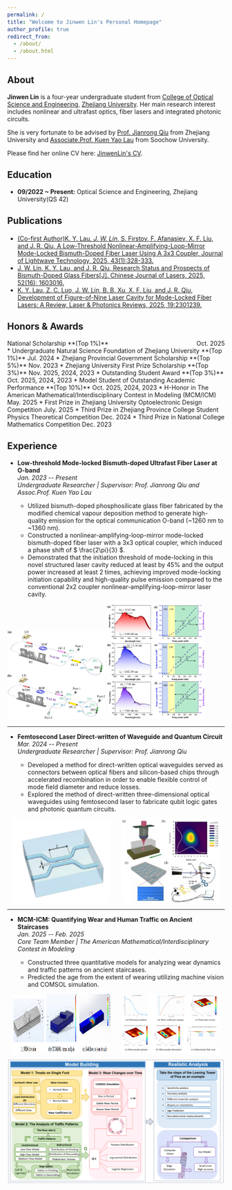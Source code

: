 ```yaml
---
permalink: /
title: "Welcome to Jinwen Lin's Personal Homepage"
author_profile: true
redirect_from: 
  - /about/
  - /about.html
---
```


About
------
**Jinwen Lin** is a four-year undergraduate student from [College of Optical Science and Engineering](http://opt.zju.edu.cn/opten/), [Zhejiang University](https://www.zju.edu.cn/english/). Her main research interest includes nonlinear and ultrafast optics, fiber lasers and integrated photonic circuits.

She is very fortunate to be advised by [Prof. Jianrong Qiu](https://scholar.google.com/citations?hl=en&user=tuNTMvEAAAAJ) from Zhejiang University and [Associate.Prof. Kuen Yao Lau](https://scholar.google.com/citations?hl=en&user=WmQVUuAAAAAJ) from Soochow University.

Please find her online CV here: [JinwenLin's CV](assets/CV_Jinwen_Lin.pdf).

Education
------
* **09/2022 ~ Present:** Optical Science and Engineering, Zhejiang University(QS 42)

Publications
-------
* [(Co-first Author)K. Y. Lau<sup>*</sup>, J. W. Lin<sup>*</sup>, S. Firstov, F. Afanasiev, X. F. Liu, and J. R. Qiu, A Low-Threshold Nonlinear-Amplifying-Loop-Mirror Mode-Locked Bismuth-Doped Fiber Laser Using A 3x3 Coupler, Journal of Lightwave Technology, 2025, 43(1):328-333.](assets/A_Low-Threshold_Nonlinear-Amplifying-Loop-Mirror_Mode-Locked_Bismuth-Doped_Fiber_Laser_Using_A_33_Coupler.pdf)
* [J. W. Lin, K. Y. Lau, and J. R. Qiu, Research Status and Prospects of Bismuth-Doped Glass Fibers[J]. Chinese Journal of Lasers, 2025, 52(16): 1603016.](https://researching.cn/articles/OJ5e9a6ed5fffb81ce)
* [K. Y. Lau, Z. C. Luo, J. W. Lin, B. B. Xu, X. F. Liu, and J. R. Qiu, Development of Figure-of-Nine Laser Cavity for Mode-Locked Fiber Lasers: A Review, Laser & Photonics Reviews, 2025, 19:2301239.](https://onlinelibrary.wiley.com/doi/abs/10.1002/lpor.202301239?msockid=1bc7b18e6acd647113d0a3e96be36584)

Honors & Awards
-------
<div style="display: flex; justify-content: space-between;">
  <span>National Scholarship **(Top 1%)**</span>
  <span>Oct. 2025</span>
</div>
* Undergraduate Natural Science Foundation of Zhejiang University **(Top 1%)** Jul. 2024
* Zhejiang Provincial Government Scholarship **(Top 5%)** Nov. 2023
* Zhejiang University First Prize Scholarship **(Top 3%)** Nov. 2025, 2024, 2023
* Outstanding Student Award **(Top 3%)** Oct. 2025, 2024, 2023
* Model Student of Outstanding Academic Performance **(Top 10%)** Oct. 2025, 2024, 2023
* H-Honor in The American Mathematical/Interdisciplinary Contest in Modeling (MCM/ICM) May. 2025
* First Prize in Zhejiang University Optoelectronic Design Competition July. 2025
* Third Prize in Zhejiang Province College Student Physics Theoretical Competition Dec. 2024
* Third Prize in National College Mathematics Competition Dec. 2023


Experience
-----
- **Low-threshold Mode-locked Bismuth-doped Ultrafast Fiber Laser at O-band**  
  *Jan. 2023 -- Present*  
  *Undergraduate Researcher | Supervisor: Prof. Jianrong Qiu and Assoc.Prof. Kuen Yao Lau*

  - Utilized bismuth-doped phosphosilicate glass fiber fabricated by the modified chemical vapour deposition method to generate high-quality emission for the optical communication O-band (~1260 nm to ~1360 nm).
  - Constructed a nonlinear-amplifying-loop-mirror mode-locked bismuth-doped fiber laser with a 3x3 optical coupler, which induced a phase shift of $ \frac{2\pi}{3} $.
  - Demonstrated that the initiation threshold of mode-locking in this novel structured laser cavity reduced at least by 45% and the output power increased at least 2 times, achieving improved mode-locking initiation capability and high-quality pulse emission compared to the conventional 2x2 coupler nonlinear-amplifying-loop-mirror laser cavity.

<img src="images/setpup.png" alt="Image 1" width="45%" style="display: inline-block;"/>
<img src="images/33.png" alt="Image 2" width="45%" style="display: inline-block;"/>


---

- **Femtosecond Laser Direct-written of Waveguide and Quantum Circuit**  
  *Mar. 2024 -- Present*  
  *Undergraduate Researcher | Supervisor: Prof. Jianrong Qiu*

  - Developed a method for direct-written optical waveguides served as connectors between optical fibers and silicon-based chips through accelerated recombination in order to enable flexible control of mode field diameter and reduce losses.
  - Explored the method of direct-written three-dimensional optical waveguides using femtosecond laser to fabricate qubit logic gates and photonic quantum circuits.

<div style="display: flex; justify-content: space-around;">
    <img src="images/DC.png" alt="Image 1" width="45%"/>
    <img src="images/femtosecond.png" alt="Image 2" width="45%"/>
</div>


---

- **MCM-ICM: Quantifying Wear and Human Traffic on Ancient Staircases**  
  *Jan. 2025 -- Feb. 2025*  
  *Core Team Member | The American Mathematical/Interdisciplinary Contest in Modeling*

  - Constructed three quantitative models for analyzing wear dynamics and traffic patterns on ancient staircases.
  - Predicted the age from the extent of wearing utilizing machine vision and COMSOL simulation.

<div style="display: flex; justify-content: space-around;">
    <img src="images/simulation.png" alt="Image 1" width="45%"/>
    <img src="images/deserted_stair.png" alt="Image 2" width="45%"/>
</div>

![ourwork](images/ourwork.png)










  

